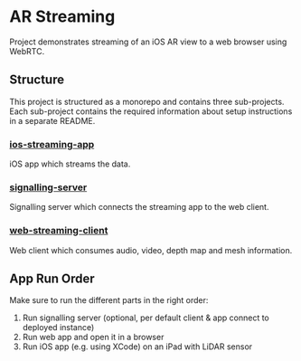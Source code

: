 # AR Streaming

Project demonstrates streaming of an iOS AR view to a web browser using WebRTC.

## Structure

This project is structured as a monorepo and contains three sub-projects.
Each sub-project contains the required information about setup instructions in a separate README.

### [ios-streaming-app](./ios-streaming-app/ios-streaming-app/README.md)

iOS app which streams the data.

### [signalling-server](./signalling-server/README.md)

Signalling server which connects the streaming app to the web client.

### [web-streaming-client](./web-streaming-client/README.md)

Web client which consumes audio, video, depth map and mesh information.

## App Run Order

Make sure to run the different parts in the right order:

1. Run signalling server (optional, per default client & app connect to deployed instance)
2. Run web app and open it in a browser
3. Run iOS app (e.g. using XCode) on an iPad with LiDAR sensor

